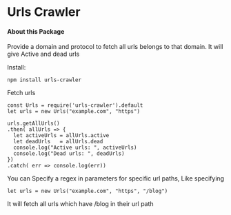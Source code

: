 
# Urls Crawler

#### About this Package
Provide a domain and protocol to fetch all urls belongs to that domain.
It will give Active and dead urls



Install:
```
npm install urls-crawler

```
Fetch urls
```
const Urls = require('urls-crawler').default
let urls = new Urls("example.com", "https")

urls.getAllUrls()
.then( allUrls => {
  let activeUrls = allUrls.active
  let deadUrls   = allUrls.dead 
  console.log("Active urls: ", activeUrls)
  console.log("Dead urls: ", deadUrls)
})
.catch( err => console.log(err))
```


You can Specify a regex in parameters for specific url paths, Like specifying

```
let urls = new Urls("example.com", "https", "/blog")
```

It will fetch all urls which have /blog in their url path

